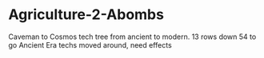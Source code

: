 # Agriculture-2-Abombs
Caveman to Cosmos tech tree from ancient to modern. 13 rows down 54 to go
Ancient Era techs moved around, need effects
